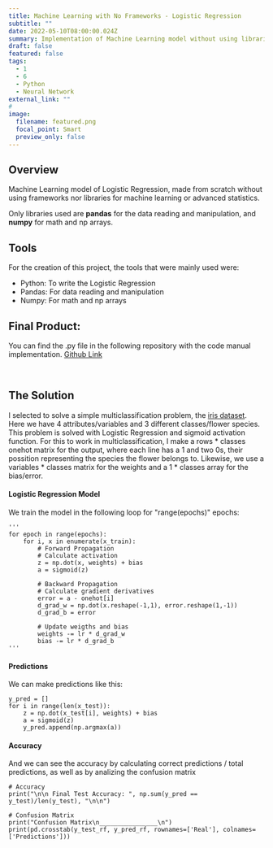 ```yaml
---
title: Machine Learning with No Frameworks - Logistic Regression
subtitle: ""
date: 2022-05-10T08:00:00.024Z
summary: Implementation of Machine Learning model without using libraries or frameworks for machine learning or advanced statistics. 
draft: false
featured: false
tags:
  - 1
  - 6
  - Python
  - Neural Network
external_link: ""
# 
image:
  filename: featured.png
  focal_point: Smart
  preview_only: false
---
```


## Overview
Machine Learning model of Logistic Regression, made from scratch without using frameworks nor libraries for machine learning or advanced statistics.

Only libraries used are **pandas** for the data reading and manipulation, and **numpy** for math and np arrays.

## Tools
For the creation of this project, the tools that were mainly used were:
+ Python: To write the Logistic Regression
+ Pandas: For data reading and manipulation
+ Numpy: For math and np arrays

## Final Product:
You can find the .py file in the following repository with the code manual implementation.
[Github Link](https://github.com/lcanoi/MachineLearning_NoFrameworks)

<br/>

## The Solution
I selected to solve a simple multiclassification problem, the [iris dataset](https://archive.ics.uci.edu/ml/machine-learning-databases/iris/iris.data). Here we have 4 attributes/variables and 3 different classes/flower species.
This problem is solved with Logistic Regression and sigmoid activation function. For this to work in multiclassification, I make a rows * classes onehot matrix for the output, where each line has a 1 and two 0s, their possition representing the species the flower belongs to.
Likewise, we use a variables * classes matrix for the weights and a 1 * classes array for the bias/error.

#### Logistic Regression Model
We train the model in the following loop for "range(epochs)" epochs:
```
'''
for epoch in range(epochs):
    for i, x in enumerate(x_train):
        # Forward Propagation
        # Calculate activation
        z = np.dot(x, weights) + bias
        a = sigmoid(z)

        # Backward Propagation
        # Calculate gradient derivatives
        error = a - onehot[i]
        d_grad_w = np.dot(x.reshape(-1,1), error.reshape(1,-1))
        d_grad_b = error

        # Update weigths and bias
        weights -= lr * d_grad_w
        bias -= lr * d_grad_b
'''
```
#### Predictions
We can make predictions like this:
```
y_pred = []
for i in range(len(x_test)):
    z = np.dot(x_test[i], weights) + bias
    a = sigmoid(z)
    y_pred.append(np.argmax(a))
```

#### Accuracy
And we can see the accuracy by calculating correct predictions / total predictions, as well as by analizing the confusion matrix
```
# Accuracy
print("\n\n Final Test Accuracy: ", np.sum(y_pred == y_test)/len(y_test), "\n\n")

# Confusion Matrix
print("Confusion Matrix\n________________\n")
print(pd.crosstab(y_test_rf, y_pred_rf, rownames=['Real'], colnames=['Predictions']))
```
